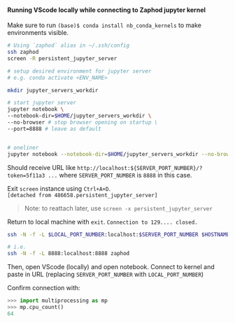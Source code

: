 #### Running VScode locally while connecting to Zaphod jupyter kernel 

Make sure to run 
`(base)$ conda install nb_conda_kernels` to make environments visible. 

```bash
# Using `zaphod` alias in ~/.ssh/config 
ssh zaphod
screen -R persistent_jupyter_server

# setup desired environment for jupyter server
# e.g. conda activate <ENV_NAME>

mkdir jupyter_servers_workdir

# start jupyter server
jupyter notebook \
--notebook-dir=$HOME/jupyter_servers_workdir \
--no-browser # stop browser opening on startup \
--port=8888 # leave as default


# oneliner
jupyter notebook --notebook-dir=$HOME/jupyter_servers_workdir --no-browser --port=8888
```
Should receive URL like `http://localhost:${SERVER_PORT_NUMBER}/?token=5f11a3 ...`
where `SERVER_PORT_NUMBER` is `8888` in this case. 

Exit `screen` instance using `Ctrl+A+D`.  
`[detached from 486658.persistent_jupyter_server]` 

> Note: to reattach later, use `screen -x persistent_jupyter_server`

Return to local machine with `exit`. 
`Connection to 129.... closed.`

```bash
ssh -N -f -L $LOCAL_PORT_NUMBER:localhost:$SERVER_PORT_NUMBER $HOSTNAME

# i.e.
ssh -N -f -L 8888:localhost:8888 zaphod
```

Then, open VScode (locally) and open notebook.  Connect to kernel and paste in URL 
(replacing `SERVER_PORT_NUMBER` with `LOCAL_PORT_NUMBER`)

Confirm connection with: 
```python
>>> import multiprocessing as mp 
>>> mp.cpu_count()
64
```
